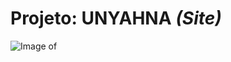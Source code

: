 # Projeto: **UNYAHNA** _(Site)_

![Image of](https://s.w.org/about/images/logos/wordpress-logo-stacked-rgb.png)